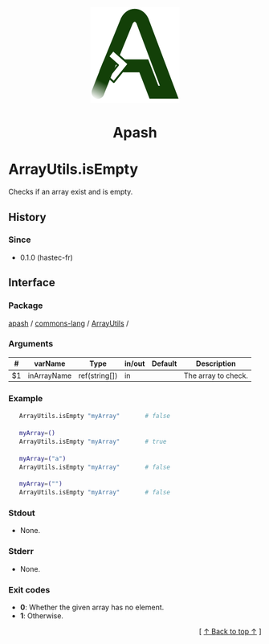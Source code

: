 
<div align='center' id='apash-top'>
  <a href='https://github.com/hastec-fr/apash'>
    <img alt='apash-logo' src='../../../../../../assets/apash-logo.svg'/>
  </a>

  # Apash
</div>


# ArrayUtils.isEmpty
Checks if an array exist and is empty.

## History
### Since
  * 0.1.0 (hastec-fr)

## Interface
### Package
<!-- apash.packageBegin -->
[apash](../../../apash.md) / [commons-lang](../../commons-lang.md) / [ArrayUtils](../ArrayUtils.md) / 
<!-- apash.packageEnd -->

### Arguments
 | #      | varName        | Type          | in/out   | Default    | Description                          |
 |--------|----------------|---------------|----------|------------|--------------------------------------|
 | $1     | inArrayName    | ref(string[]) | in       |            | The array to check.                  |

### Example
 ```bash
    ArrayUtils.isEmpty "myArray"       # false

    myArray=()
    ArrayUtils.isEmpty "myArray"       # true

    myArray=("a")
    ArrayUtils.isEmpty "myArray"       # false

    myArray=("")
    ArrayUtils.isEmpty "myArray"       # false
 ```

### Stdout
  * None.
### Stderr
  * None.

### Exit codes
  * **0**: Whether the given array has no element.
  * **1**: Otherwise.

  <div align='right'>[ <a href='#apash-top'>↑ Back to top ↑</a> ]</div>

